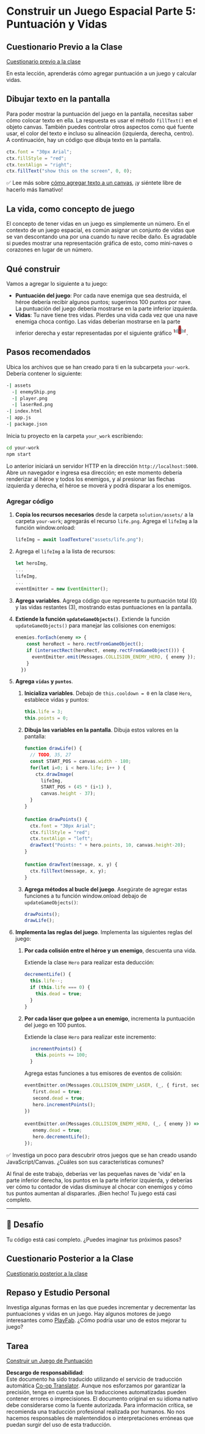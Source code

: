 <!--
CO_OP_TRANSLATOR_METADATA:
{
  "original_hash": "4e8250db84b027c9ff816b4e4c093457",
  "translation_date": "2025-08-24T12:27:13+00:00",
  "source_file": "6-space-game/5-keeping-score/README.md",
  "language_code": "es"
}
-->
# Construir un Juego Espacial Parte 5: Puntuación y Vidas

## Cuestionario Previo a la Clase

[Cuestionario previo a la clase](https://ashy-river-0debb7803.1.azurestaticapps.net/quiz/37)

En esta lección, aprenderás cómo agregar puntuación a un juego y calcular vidas.

## Dibujar texto en la pantalla

Para poder mostrar la puntuación del juego en la pantalla, necesitas saber cómo colocar texto en ella. La respuesta es usar el método `fillText()` en el objeto canvas. También puedes controlar otros aspectos como qué fuente usar, el color del texto e incluso su alineación (izquierda, derecha, centro). A continuación, hay un código que dibuja texto en la pantalla.

```javascript
ctx.font = "30px Arial";
ctx.fillStyle = "red";
ctx.textAlign = "right";
ctx.fillText("show this on the screen", 0, 0);
```

✅ Lee más sobre [cómo agregar texto a un canvas](https://developer.mozilla.org/docs/Web/API/Canvas_API/Tutorial/Drawing_text), ¡y siéntete libre de hacerlo más llamativo!

## La vida, como concepto de juego

El concepto de tener vidas en un juego es simplemente un número. En el contexto de un juego espacial, es común asignar un conjunto de vidas que se van descontando una por una cuando tu nave recibe daño. Es agradable si puedes mostrar una representación gráfica de esto, como mini-naves o corazones en lugar de un número.

## Qué construir

Vamos a agregar lo siguiente a tu juego:

- **Puntuación del juego**: Por cada nave enemiga que sea destruida, el héroe debería recibir algunos puntos; sugerimos 100 puntos por nave. La puntuación del juego debería mostrarse en la parte inferior izquierda.
- **Vidas**: Tu nave tiene tres vidas. Pierdes una vida cada vez que una nave enemiga choca contigo. Las vidas deberían mostrarse en la parte inferior derecha y estar representadas por el siguiente gráfico ![imagen de vida](../../../../6-space-game/5-keeping-score/solution/assets/life.png).

## Pasos recomendados

Ubica los archivos que se han creado para ti en la subcarpeta `your-work`. Debería contener lo siguiente:

```bash
-| assets
  -| enemyShip.png
  -| player.png
  -| laserRed.png
-| index.html
-| app.js
-| package.json
```

Inicia tu proyecto en la carpeta `your_work` escribiendo:

```bash
cd your-work
npm start
```

Lo anterior iniciará un servidor HTTP en la dirección `http://localhost:5000`. Abre un navegador e ingresa esa dirección; en este momento debería renderizar al héroe y todos los enemigos, y al presionar las flechas izquierda y derecha, el héroe se moverá y podrá disparar a los enemigos.

### Agregar código

1. **Copia los recursos necesarios** desde la carpeta `solution/assets/` a la carpeta `your-work`; agregarás el recurso `life.png`. Agrega el `lifeImg` a la función window.onload:

    ```javascript
    lifeImg = await loadTexture("assets/life.png");
    ```

1. Agrega el `lifeImg` a la lista de recursos:

    ```javascript
    let heroImg,
    ...
    lifeImg,
    ...
    eventEmitter = new EventEmitter();
    ```
  
2. **Agrega variables**. Agrega código que represente tu puntuación total (0) y las vidas restantes (3), mostrando estas puntuaciones en la pantalla.

3. **Extiende la función `updateGameObjects()`**. Extiende la función `updateGameObjects()` para manejar las colisiones con enemigos:

    ```javascript
    enemies.forEach(enemy => {
        const heroRect = hero.rectFromGameObject();
        if (intersectRect(heroRect, enemy.rectFromGameObject())) {
          eventEmitter.emit(Messages.COLLISION_ENEMY_HERO, { enemy });
        }
      })
    ```

4. **Agrega `vidas` y `puntos`**. 
   1. **Inicializa variables**. Debajo de `this.cooldown = 0` en la clase `Hero`, establece vidas y puntos:

        ```javascript
        this.life = 3;
        this.points = 0;
        ```

   1. **Dibuja las variables en la pantalla**. Dibuja estos valores en la pantalla:

        ```javascript
        function drawLife() {
          // TODO, 35, 27
          const START_POS = canvas.width - 180;
          for(let i=0; i < hero.life; i++ ) {
            ctx.drawImage(
              lifeImg, 
              START_POS + (45 * (i+1) ), 
              canvas.height - 37);
          }
        }
        
        function drawPoints() {
          ctx.font = "30px Arial";
          ctx.fillStyle = "red";
          ctx.textAlign = "left";
          drawText("Points: " + hero.points, 10, canvas.height-20);
        }
        
        function drawText(message, x, y) {
          ctx.fillText(message, x, y);
        }

        ```

   1. **Agrega métodos al bucle del juego**. Asegúrate de agregar estas funciones a tu función window.onload debajo de `updateGameObjects()`:

        ```javascript
        drawPoints();
        drawLife();
        ```

1. **Implementa las reglas del juego**. Implementa las siguientes reglas del juego:

   1. **Por cada colisión entre el héroe y un enemigo**, descuenta una vida.
   
      Extiende la clase `Hero` para realizar esta deducción:

        ```javascript
        decrementLife() {
          this.life--;
          if (this.life === 0) {
            this.dead = true;
          }
        }
        ```

   2. **Por cada láser que golpee a un enemigo**, incrementa la puntuación del juego en 100 puntos.

      Extiende la clase `Hero` para realizar este incremento:
    
        ```javascript
          incrementPoints() {
            this.points += 100;
          }
        ```

        Agrega estas funciones a tus emisores de eventos de colisión:

        ```javascript
        eventEmitter.on(Messages.COLLISION_ENEMY_LASER, (_, { first, second }) => {
           first.dead = true;
           second.dead = true;
           hero.incrementPoints();
        })

        eventEmitter.on(Messages.COLLISION_ENEMY_HERO, (_, { enemy }) => {
           enemy.dead = true;
           hero.decrementLife();
        });
        ```

✅ Investiga un poco para descubrir otros juegos que se han creado usando JavaScript/Canvas. ¿Cuáles son sus características comunes?

Al final de este trabajo, deberías ver las pequeñas naves de 'vida' en la parte inferior derecha, los puntos en la parte inferior izquierda, y deberías ver cómo tu contador de vidas disminuye al chocar con enemigos y cómo tus puntos aumentan al dispararles. ¡Bien hecho! Tu juego está casi completo.

---

## 🚀 Desafío

Tu código está casi completo. ¿Puedes imaginar tus próximos pasos?

## Cuestionario Posterior a la Clase

[Cuestionario posterior a la clase](https://ashy-river-0debb7803.1.azurestaticapps.net/quiz/38)

## Repaso y Estudio Personal

Investiga algunas formas en las que puedes incrementar y decrementar las puntuaciones y vidas en un juego. Hay algunos motores de juego interesantes como [PlayFab](https://playfab.com). ¿Cómo podría usar uno de estos mejorar tu juego?

## Tarea

[Construir un Juego de Puntuación](assignment.md)

**Descargo de responsabilidad**:  
Este documento ha sido traducido utilizando el servicio de traducción automática [Co-op Translator](https://github.com/Azure/co-op-translator). Aunque nos esforzamos por garantizar la precisión, tenga en cuenta que las traducciones automatizadas pueden contener errores o imprecisiones. El documento original en su idioma nativo debe considerarse como la fuente autorizada. Para información crítica, se recomienda una traducción profesional realizada por humanos. No nos hacemos responsables de malentendidos o interpretaciones erróneas que puedan surgir del uso de esta traducción.